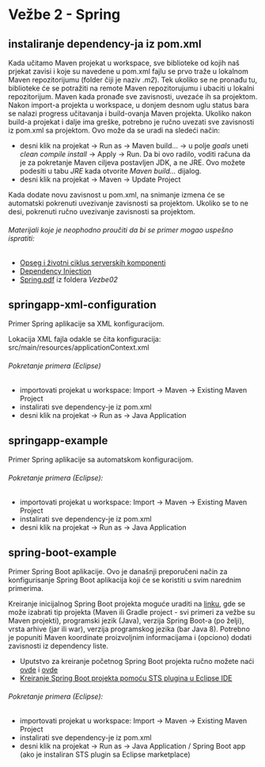 # Vežbe 2 - Spring

## instaliranje dependency-ja iz pom.xml

Kada učitamo Maven projekat u workspace, sve biblioteke od kojih naš prjekat zavisi i koje su navedene u pom.xml fajlu se prvo traže u lokalnom Maven repozitorijumu (folder čiji je naziv _.m2_). Tek ukoliko se ne pronađu tu, biblioteke će se potražiti na remote Maven repozitorujumu i ubaciti u lokalni repozitorijum. Maven kada pronađe sve zavisnosti, uvezaće ih sa projektom. Nakon import-a projekta u workspace, u donjem desnom uglu status bara se nalazi progress učitavanja i build-ovanja Maven projekta. Ukoliko nakon build-a projekat i dalje ima greške, potrebno je ručno uvezati sve zavisnosti iz pom.xml sa projektom. Ovo može da se uradi na sledeći način:

* desni klik na projekat -> Run as -> Maven build... -> u polje _goals_ uneti _clean compile install_ -> Apply -> Run. Da bi ovo radilo, voditi računa da je za pokretanje Maven ciljeva postavljen JDK, a ne JRE. Ovo možete podesiti u tabu _JRE_ kada otvorite _Maven build..._ dijalog.
* desni klik na projekat -> Maven -> Update Project

Kada dodate novu zavisnost u pom.xml, na snimanje izmena će se automatski pokrenuti uvezivanje zavisnosti sa projektom. Ukoliko se to ne desi, pokrenuti ručno uvezivanje zavisnosti sa projektom.

###### Materijali koje je neophodno proučiti da bi se primer mogao uspešno ispratiti:

* [Opseg i životni ciklus serverskih komponenti](https://www.youtube.com/watch?v=AMQcujPq8Wg)
* [Dependency Injection](https://www.youtube.com/watch?v=XjgA8vZ-TcM)
* [Spring.pdf](https://github.com/stojkovm/isa2021vezbe/blob/master/Vezbe02/Spring.pdf) iz foldera _Vezbe02_

## springapp-xml-configuration

Primer Spring aplikacije sa XML konfiguracijom.

Lokacija XML fajla odakle se čita konfiguracija: src/main/resources/applicationContext.xml

###### Pokretanje primera (Eclipse)

* importovati projekat u workspace: Import -> Maven -> Existing Maven Project
* instalirati sve dependency-je iz pom.xml
* desni klik na projekat -> Run as -> Java Application

## springapp-example

Primer Spring aplikacije sa automatskom konfiguracijom.

###### Pokretanje primera (Eclipse):

* importovati projekat u workspace: Import -> Maven -> Existing Maven Project
* instalirati sve dependency-je iz pom.xml
* desni klik na projekat -> Run as -> Java Application

## spring-boot-example

Primer Spring Boot aplikacije. Ovo je današnji preporučeni način za konfigurisanje Spring Boot aplikacija koji će se koristiti u svim narednim primerima.

Kreiranje inicijalnog Spring Boot projekta moguće uraditi na [linku](https://start.spring.io/), gde se može izabrati tip projekta (Maven ili Gradle project - svi primeri za vežbe su Maven projekti), programski jezik (Java), verzija Spring Boot-a (po želji), vrsta arhive (jar ili war), verzija programskog jezika (bar Java 8). Potrebno je popuniti Maven koordinate proizvoljnim informacijama i (opciono) dodati zavisnosti iz dependency liste.

* Uputstvo za kreiranje početnog Spring Boot projekta ručno možete naći [ovde](https://www.youtube.com/watch?v=bDtZvYAT5Sc) i [ovde](https://www.youtube.com/watch?v=E7_a-kB46LU)
* [Kreiranje Spring Boot projekta pomoću STS plugina u Eclipse IDE](https://dzone.com/articles/creating-a-spring-boot-project-with-eclipse-and-ma)

###### Pokretanje primera (Eclipse):

* importovati projekat u workspace: Import -> Maven -> Existing Maven Project
* instalirati sve dependency-je iz pom.xml
* desni klik na projekat -> Run as -> Java Application / Spring Boot app (ako je instaliran STS plugin sa Eclipse marketplace)
